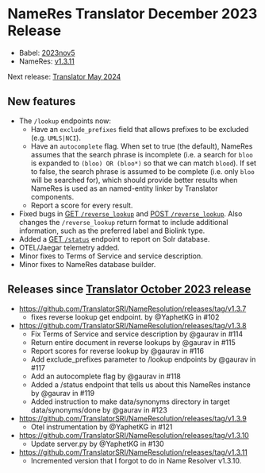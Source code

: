 # NameRes Translator December 2023 Release

- Babel: [2023nov5](https://stars.renci.org/var/babel_outputs/2023nov5/)
- NameRes: [v1.3.11](https://github.com/TranslatorSRI/NameResolution/releases/tag/v1.3.11)

Next release: [Translator May 2024](TranslatorMay2024.md)

## New features
* The `/lookup` endpoints now:
  * Have an `exclude_prefixes` field that allows prefixes to be excluded (e.g. `UMLS|NCI`).
  * Have an `autocomplete` flag. When set to true (the default), NameRes assumes that the search phrase is incomplete
    (i.e. a search for `bloo` is expanded to `(bloo) OR (bloo*)` so that we can match `blood`). If set to false, the
    search phrase is assumed to be complete (i.e. only `bloo` will be searched for), which should provide better results
    when NameRes is used as an named-entity linker by Translator components.
  * Report a score for every result.
* Fixed bugs in [GET `/reverse_lookup`](https://name-lookup.test.transltr.io/docs#/lookup/lookup_names_get_reverse_lookup_get)
  and [POST `/reverse_lookup`](https://name-lookup.test.transltr.io/docs#/lookup/lookup_names_post_reverse_lookup_post).
  Also changes the `/reverse_lookup` return format to include additional information, such as the preferred label and Biolink type.
* Added a [GET `/status`](https://name-lookup.test.transltr.io/docs#/default/status_get_status_get) endpoint to
  report on Solr database.
* OTEL/Jaegar telemetry added.
* Minor fixes to Terms of Service and service description.
* Minor fixes to NameRes database builder.

## Releases since [Translator October 2023 release](TranslatorOctober2023.md)

* https://github.com/TranslatorSRI/NameResolution/releases/tag/v1.3.7
  * fixes reverse lookup get endpoint. by @YaphetKG in #102
* https://github.com/TranslatorSRI/NameResolution/releases/tag/v1.3.8
  * Fix Terms of Service and service description by @gaurav in #114
  * Return entire document in reverse lookups by @gaurav in #115
  * Report scores for reverse lookup by @gaurav in #116
  * Add exclude_prefixes parameter to /lookup endpoints by @gaurav in #117
  * Add an autocomplete flag by @gaurav in #118
  * Added a /status endpoint that tells us about this NameRes instance by @gaurav in #119
  * Added instruction to make data/synonyms directory in target data/synonyms/done by @gaurav in #123
* https://github.com/TranslatorSRI/NameResolution/releases/tag/v1.3.9
  * Otel instrumentation by @YaphetKG in #121
* https://github.com/TranslatorSRI/NameResolution/releases/tag/v1.3.10
  * Update server.py by @YaphetKG in #130
* https://github.com/TranslatorSRI/NameResolution/releases/tag/v1.3.11
  * Incremented version that I forgot to do in Name Resolver v1.3.10.
